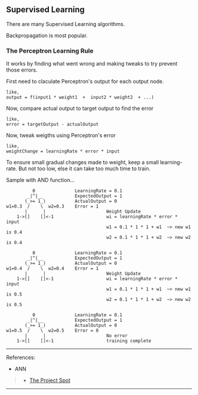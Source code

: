 

## Supervised Learning

There are many Supervised Learning algorithms.

Backpropagation is most popular.

### The Perceptron Learning Rule

It works by finding what went wrong and making tweaks to try prevent those errors.

First need to claculate Perceptron's output for each output node.

```
like,
output = f(input1 * weight1  +  input2 * weight2  + ...)
```

Now, compare actual output to target output to find the error

```
like,
error = targetOutput - actualOutput
```

Now, tweak weigths using Perceptron's error

```
like,
weightChange = learningRate * error * input
```

To ensure small gradual changes made to weight, keep a small learning-rate.
But not too low, else it can take too much time to train.

Sample with AND function...

```
          0               LearningRate = 0.1
        _|^|__            ExpectedOutput = 1
       (_>= 1_)           ActualOutput = 0
w1=0.3  /    \  w2=0.3    Error = 1
       |      |                       Weight Update
    1->[]    []<-1                    wi = learningRate * error * input
                                      w1 = 0.1 * 1 * 1 + w1  ~> new w1 is 0.4
                                      w2 = 0.1 * 1 * 1 + w2  ~> new w2 is 0.4

          0               LearningRate = 0.1
        _|^|__            ExpectedOutput = 1
       (_>= 1_)           ActualOutput = 0
w1=0.4  /    \  w2=0.4    Error = 1
       |      |                       Weight Update
    1->[]    []<-1                    wi = learningRate * error * input
                                      w1 = 0.1 * 1 * 1 + w1  ~> new w1 is 0.5
                                      w2 = 0.1 * 1 * 1 + w2  ~> new w2 is 0.5

          0               LearningRate = 0.1
        _|^|__            ExpectedOutput = 1
       (_>= 1_)           ActualOutput = 0
w1=0.5  /    \  w2=0.5    Error = 0
       |      |                       No error
    1->[]    []<-1                    training complete

```


---

References:

* ANN
> * [The Project Spot](http://www.theprojectspot.com/tutorial-post/introduction-to-artificial-neural-networks-part-1/7)

---
